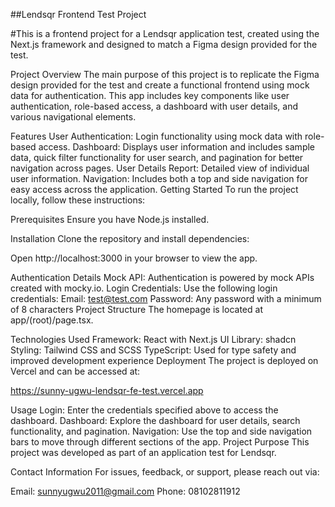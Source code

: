 ##Lendsqr Frontend Test Project

#This is a frontend project for a Lendsqr application test, created using the Next.js framework and designed to match a Figma design provided for the test.

Project Overview
The main purpose of this project is to replicate the Figma design provided for the test and create a functional frontend using mock data for authentication. This app includes key components like user authentication, role-based access, a dashboard with user details, and various navigational elements.

Features
User Authentication: Login functionality using mock data with role-based access.
Dashboard: Displays user information and includes sample data, quick filter functionality for user search, and pagination for better navigation across pages.
User Details Report: Detailed view of individual user information.
Navigation: Includes both a top and side navigation for easy access across the application.
Getting Started
To run the project locally, follow these instructions:

Prerequisites
Ensure you have Node.js installed.

Installation
Clone the repository and install dependencies:

Open http://localhost:3000 in your browser to view the app.

Authentication Details
Mock API: Authentication is powered by mock APIs created with mocky.io.
Login Credentials: Use the following login credentials:
Email: test@test.com
Password: Any password with a minimum of 8 characters
Project Structure
The homepage is located at app/(root)/page.tsx.

Technologies Used
Framework: React with Next.js
UI Library: shadcn
Styling: Tailwind CSS and SCSS
TypeScript: Used for type safety and improved development experience
Deployment
The project is deployed on Vercel and can be accessed at:

https://sunny-ugwu-lendsqr-fe-test.vercel.app

Usage
Login: Enter the credentials specified above to access the dashboard.
Dashboard: Explore the dashboard for user details, search functionality, and pagination.
Navigation: Use the top and side navigation bars to move through different sections of the app.
Project Purpose
This project was developed as part of an application test for Lendsqr.

Contact Information
For issues, feedback, or support, please reach out via:

Email: sunnyugwu2011@gmail.com
Phone: 08102811912